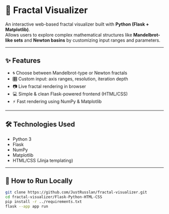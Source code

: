 # 🌌 Fractal Visualizer

An interactive web-based fractal visualizer built with **Python (Flask + Matplotlib)**.  
Allows users to explore complex mathematical structures like **Mandelbrot-like sets** and **Newton basins** by customizing input ranges and parameters.

---

## ✨ Features

- 🌀 Choose between Mandelbrot-type or Newton fractals
- 🎛️ Custom input: axis ranges, resolution, iteration depth
- 📷 Live fractal rendering in browser
- 💻 Simple & clean Flask-powered frontend (HTML/CSS)
- ⚡ Fast rendering using NumPy & Matplotlib

---

## 🛠 Technologies Used

- Python 3
- Flask
- NumPy
- Matplotlib
- HTML/CSS (Jinja templating)

---

## 🚀 How to Run Locally

```bash
git clone https://github.com/JustRusslan/fractal-visualizer.git
cd fractal-visualizer/Flask-Python-HTML-CSS
pip install -r ../requirements.txt
flask --app app run
